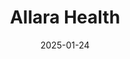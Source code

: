---  
layout: startup_page  
title: "Allara Health"  
id: "allarahealth.com"  
permalink: "/allarahealthallarahealth.com01242025/"  
website: "https://www.allarahealth.com/"  
funding_round: "Series B"  
funding_amount: "$26M"  
investors: "Index Ventures, GV (Google Ventures)"  
about: "Allara Health is a virtual care platform providing specialized care for women with chronic hormonal conditions like PCOS and endometriosis. They offer expert-led care plans combining medical expertise, lifestyle management, and community support, aiming to improve access to affordable and personalized treatment. The platform helps patients feel more in control of their health and achieve better outcomes."  
markets: "Healthtech, Women's Health, Medical, mHealth, Nutrition, Wellness"  
hq: "New York, New York, United States"  
founded_year: "2020"  
linkedin: "https://www.linkedin.com/company/allarahealth"  
twitter: "https://twitter.com/AllaraHealth"  
instagram: ""  
facebook: "https://www.facebook.com/AllaraHealth"  
crunchbase: "https://www.crunchbase.com/organization/allara"  
pitchbook: "https://pitchbook.com/profiles/company/454739-77"  

date_display: "24-Jan-2025"  
date: "2025-01-24"

# SEO Optimization  
meta_title: "Allara Health - Series B Funding ($26M)"  
meta_description: "Allara Health, Allara Health is a virtual care platform providing specialized care for women with chronic hormonal conditions like PCOS and endometriosis. They offer..."  
meta_keywords: "Allara Health, Healthtech, Women's Health, Medical, mHealth, Nutrition, Wellness, Series B funding"  
canonical_url: "https://startup.projectstartups.com/allarahealthallarahealth.com01242025/"  
---